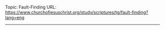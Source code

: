 Topic: Fault-Finding
URL: https://www.churchofjesuschrist.org/study/scriptures/tg/fault-finding?lang=eng

---

